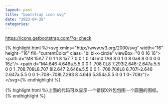 ```yaml
---
layout: post
title: "bootstrap icon svg"
date: "2023-04-28"
categories: 
---
```

<p><a href="https://icons.getbootstrap.com/?q=check">https://icons.getbootstrap.com/?q=check</a></p>
<div class="highlight">
{% highlight html %}&lt;svg xmlns=&quot;http://www.w3.org/2000/svg&quot; width=&quot;16&quot; height=&quot;16&quot; fill=&quot;currentColor&quot; class=&quot;bi bi-x-circle&quot; viewBox=&quot;0 0 16 16&quot;&gt;
&lt;path d=&quot;M8 15A7 7 0 1 1 8 1a7 7 0 0 1 0 14zm0 1A8 8 0 1 0 8 0a8 8 0 0 0 0 16z&quot;/&gt;
&lt;path d=&quot;M4.646 4.646a.5.5 0 0 1 .708 0L8 7.293l2.646-2.647a.5.5 0 0 1 .708.708L8.707 8l2.647 2.646a.5.5 0 0 1-.708.708L8 8.707l-2.646 2.647a.5.5 0 0 1-.708-.708L7.293 8 4.646 5.354a.5.5 0 0 1 0-.708z&quot;/&gt;
&lt;/svg&gt;{% endhighlight %}
<p>{% highlight html %}上面的代码可以显示一个错误X外包包围一个圆圈的图标。{% endhighlight %}</p>
</div>
